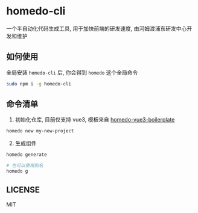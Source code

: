 # homedo-cli

一个半自动化代码生成工具, 用于加快前端的研发速度, 由河姆渡浦东研发中心开发和维护

## 如何使用
全局安装 `homedo-cli` 后, 你会得到 `homedo` 这个全局命令

```bash
sudo npm i -g homedo-cli
```

## 命令清单

1. 初始化仓库, 目前仅支持 vue3, 模板来自 [homedo-vue3-boilerplate](https://github.com/rmlzy/homedo-vue3-boilerplate)

```bash
homedo new my-new-project
```

2. 生成组件

```bash
homedo generate

# 也可以使用别名
homedo g
```

## LICENSE
MIT

